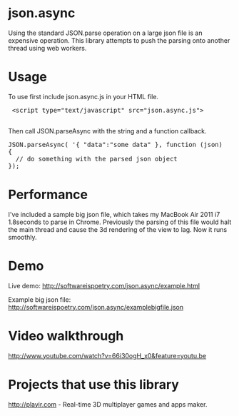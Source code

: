 json.async
==========

Using the standard JSON.parse operation on a large json file is an expensive operation. This library attempts to push the parsing onto another thread using web workers.

Usage
=====
To use first include json.async.js in your HTML file.

<pre>
 &lt;script type="text/javascript" src="json.async.js"></script>
</pre>

Then call JSON.parseAsync with the string and a function callback.

<pre>
JSON.parseAsync( '{ "data":"some data" }, function (json)
{
  // do something with the parsed json object
});
</pre>

Performance
===========
I've included a sample big json file, which takes my MacBook Air 2011 i7 1.8seconds to parse in Chrome. Previously the parsing of this file would halt the main thread and cause the 3d rendering of the view to lag. Now it runs smoothly.

Demo
===========
Live demo: http://softwareispoetry.com/json.async/example.html

Example big json file: http://softwareispoetry.com/json.async/examplebigfile.json

Video walkthrough
===========
http://www.youtube.com/watch?v=66i30ogH_x0&feature=youtu.be

Projects that use this library
==============================
http://playir.com - Real-time 3D multiplayer games and apps maker.
